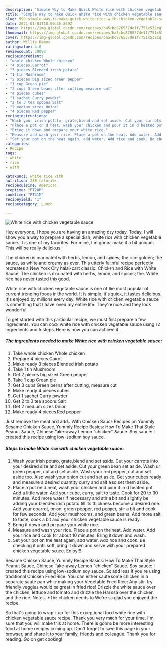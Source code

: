 ```yaml
---
description: "Simple Way to Make Quick White rice with chicken vegetable sauce"
title: "Simple Way to Make Quick White rice with chicken vegetable sauce"
slug: 990-simple-way-to-make-quick-white-rice-with-chicken-vegetable-sauce
date: 2021-01-01T18:00:35.869Z
image: https://img-global.cpcdn.com/recipes/ba5cbc876537de1f/751x532cq70/white-rice-with-chicken-vegetable-sauce-recipe-main-photo.jpg
thumbnail: https://img-global.cpcdn.com/recipes/ba5cbc876537de1f/751x532cq70/white-rice-with-chicken-vegetable-sauce-recipe-main-photo.jpg
cover: https://img-global.cpcdn.com/recipes/ba5cbc876537de1f/751x532cq70/white-rice-with-chicken-vegetable-sauce-recipe-main-photo.jpg
author: Willie Ramos
ratingvalue: 4.6
reviewcount: 39093
recipeingredient:
- "whole chicken Whole chicken"
- "4 pieces Carrot"
- "3 pieces Blended irish potato"
- "1 tin Mushroom"
- "2 pieces big sized Green pepper"
- "1 cup Grean pie"
- "3 cups Green beans after cutting measure out"
- "4 pieces cubes"
- "1 sachet Curry powder"
- "2 to 3 tea spoons Salt"
- "2 medium sizes Onion"
- "4 pieces Red pepper"
recipeinstructions:
- "Wash your irish potato, grate,blend and set aside. Cut your carrots into your desired size and set aside. Cut your green bean set aside. Wash ur green pepper, cut and set aside. Wash your red pepper, cut and set aside too. Also wash your onion cut and set aside. Get your cubes ready and measure a desired quantity curry and salt also set them aside."
- "Place a pot on d heat, wash your chicken and pour it in d heated pot. Add a little water. Add your cube, curry, salt to taste. Cook for 20 to 30 minutes. Add more water if necessary and stir a bit and slightly be adding your blended irish potato till its thickness become a desired one. Add your coarrot, onion, green pepper, red pepper, stir a bit and cook for few seconds. Add your mushrooms, and green beans. Add more salt to taste, cook a bit and your chicken vegetable sauce is ready."
- "Bring it down and prepare your white rice."
- "Measure and wash your rice. Place a pot on the heat. Add water. Add your rice and cook for about 10 minutes. Bring it down and wash."
- "Set your pot on the heat again, add water. Add rice and cook. Be checking it until soft, bring it down and serve with your prepared chicken vegetable sauce. Enjoy!!!"
categories:
- Recipe
tags:
- white
- rice
- with

katakunci: white rice with 
nutrition: 288 calories
recipecuisine: American
preptime: "PT20M"
cooktime: "PT41M"
recipeyield: "1"
recipecategory: Lunch

---
```



![White rice with chicken vegetable sauce](https://img-global.cpcdn.com/recipes/ba5cbc876537de1f/751x532cq70/white-rice-with-chicken-vegetable-sauce-recipe-main-photo.jpg)

Hey everyone, I hope you are having an amazing day today. Today, I will show you a way to prepare a special dish, white rice with chicken vegetable sauce. It is one of my favorites. For mine, I'm gonna make it a bit unique. This will be really delicious.

The chicken is marinated with herbs, lemon, and spices; the rice golden; the sauce, as white and creamy as ever. This utterly faithful recipe perfectly recreates a New York City halal-cart classic: Chicken and Rice with White Sauce. The chicken is marinated with herbs, lemon, and spices; the. White rice has never tasted this good.

White rice with chicken vegetable sauce is one of the most popular of current trending foods in the world. It is simple, it's quick, it tastes delicious. It's enjoyed by millions every day. White rice with chicken vegetable sauce is something that I have loved my entire life. They're nice and they look wonderful.


To get started with this particular recipe, we must first prepare a few ingredients. You can cook white rice with chicken vegetable sauce using 12 ingredients and 5 steps. Here is how you can achieve it.

<!--inarticleads1-->

##### The ingredients needed to make White rice with chicken vegetable sauce:

1. Take whole chicken Whole chicken
1. Prepare 4 pieces Carrot
1. Make ready 3 pieces Blended irish potato
1. Take 1 tin Mushroom
1. Get 2 pieces big sized Green pepper
1. Take 1 cup Grean pie
1. Get 3 cups Green beans after cutting, measure out
1. Make ready 4 pieces cubes
1. Get 1 sachet Curry powder
1. Get 2 to 3 tea spoons Salt
1. Get 2 medium sizes Onion
1. Make ready 4 pieces Red pepper


Just remove the meat and add.. With Chicken Sauce Recipes on Yummly Sesame Chicken Sauce, Yummly Recipe Basics: How To Make Thai Style Peanut Sauce, Chinese Take-away Lemon &#34;chicken&#34; Sauce. Soy sauce: I created this recipe using low-sodium soy sauce. 

<!--inarticleads2-->

##### Steps to make White rice with chicken vegetable sauce:

1. Wash your irish potato, grate,blend and set aside. Cut your carrots into your desired size and set aside. Cut your green bean set aside. Wash ur green pepper, cut and set aside. Wash your red pepper, cut and set aside too. Also wash your onion cut and set aside. Get your cubes ready and measure a desired quantity curry and salt also set them aside.
1. Place a pot on d heat, wash your chicken and pour it in d heated pot. Add a little water. Add your cube, curry, salt to taste. Cook for 20 to 30 minutes. Add more water if necessary and stir a bit and slightly be adding your blended irish potato till its thickness become a desired one. Add your coarrot, onion, green pepper, red pepper, stir a bit and cook for few seconds. Add your mushrooms, and green beans. Add more salt to taste, cook a bit and your chicken vegetable sauce is ready.
1. Bring it down and prepare your white rice.
1. Measure and wash your rice. Place a pot on the heat. Add water. Add your rice and cook for about 10 minutes. Bring it down and wash.
1. Set your pot on the heat again, add water. Add rice and cook. Be checking it until soft, bring it down and serve with your prepared chicken vegetable sauce. Enjoy!!!


Sesame Chicken Sauce, Yummly Recipe Basics: How To Make Thai Style Peanut Sauce, Chinese Take-away Lemon &#34;chicken&#34; Sauce. Soy sauce: I created this recipe using low-sodium soy sauce. So add less if you&#39;re using traditional Chicken Fried Rice: You can either sauté some chicken in a separate sauté pan while making your Vegetable Fried Rice: Any stir-fry friendly veggies would be great in fried rice! Drizzle the white sauce over the chicken, lettuce and tomato and drizzle the Harissa over the chicken and the rice. Notes. *The chicken needs to We&#39;re so glad you enjoyed the recipe. 

So that's going to wrap it up for this exceptional food white rice with chicken vegetable sauce recipe. Thank you very much for your time. I'm sure that you will make this at home. There is gonna be more interesting food at home recipes coming up. Don't forget to save this page in your browser, and share it to your family, friends and colleague. Thank you for reading. Go on get cooking!
